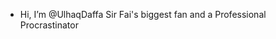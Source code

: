 - Hi, I’m @UlhaqDaffa 
Sir Fai's biggest fan and a Professional Procrastinator

<!---
UlhaqDaffa/UlhaqDaffa is a ✨ special ✨ repository because its `README.md` (this file) appears on your GitHub profile.
You can click the Preview link to take a look at your changes.
--->
